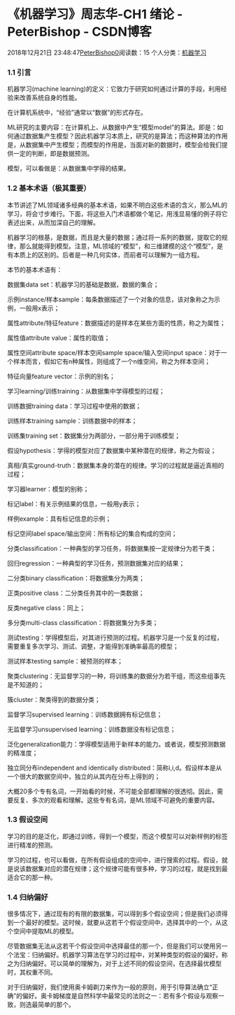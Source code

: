 # 《机器学习》周志华-CH1 绪论 - PeterBishop - CSDN博客





2018年12月21日 23:48:47[PeterBishop0](https://me.csdn.net/qq_40061421)阅读数：15
个人分类：[机器学习](https://blog.csdn.net/qq_40061421/article/category/8552662)









### 1.1 引言



机器学习(machine learning)的定义：它致力于研究如何通过计算的手段，利用经验来改善系统自身的性能。

在计算机系统中，“经验”通常以“数据”的形式存在。

ML研究的主要内容：在计算机上、从数据中产生“模型model”的算法。即是：如何通过数据集产生模型？因此机器学习本质上，研究的是算法；而这种算法的作用是，从数据集中产生模型；而模型的作用是，当面对新的数据时，模型会给我们提供一定的判断，即是数据预测。

模型，可以看做是：从数据集中学得的结果。

### 1.2 基本术语（极其重要）



本节讲述了ML领域诸多经典的基本术语，如果不明白这些术语的含义，那么ML的学习，将会寸步难行。下面，将这些入门术语都做个笔记，用浅显易懂的例子将它表述出来，从而加深自己的理解。

机器学习的根基，是数据，而且是大量的数据；通过将一系列的数据，提取它的规律，那么就能得到模型。注意，ML领域的“模型”，和三维建模的这个“模型”，是有本质上的区别的。后者是一种几何实体，而前者可以理解为一组方程。

本节的基本术语有：

数据集data set：机器学习的基础是数据，数据的集合；

示例instance/样本sample：每条数据描述了一个对象的信息，该对象称之为示例，一般用x表示；

属性attribute/特征feature：数据描述的是样本在某些方面的性质，称之为属性；

属性值attribute value：属性的取值；

属性空间attribute space/样本空间sample space/输入空间input space：对于一个样本而言，假如它有n种属性，则组成了一个n维空间，称之为样本空间；

特征向量feature vector：示例的别名；

学习learning/训练training：从数据集中学得模型的过程；

训练数据training data：学习过程中使用的数据；

训练样本training sample：训练数据中的样本；

训练集training set：数据集分为两部分，一部分用于训练模型；

假设hypothesis：学得的模型对应了数据集中某种潜在的规律，称之为假设；

真相/真实ground-truth：数据集本身的潜在的规律。学习的过程就是逼近真相的过程；

学习器learner：模型的别称；

标记label：有关示例结果的信息，一般用y表示；

样例example：具有标记信息的示例；

标记空间label space/输出空间：所有标记的集合构成的空间；

分类classification：一种典型的学习任务，将数据集按一定规律分为若干类；

回归regression：一种典型的学习任务，预测数据集对应的结果；

二分类binary classification：将数据集分为两类；

正类positive class：二分类任务其中的一类数据；

反类negative class：同上；

多分类multi-class classification：将数据集分为多类；

测试testing：学得模型后，对其进行预测的过程。机器学习是一个反复的过程，需要重复多次学习、测试、调整，才能得到准确率最高的模型；

测试样本testing sample：被预测的样本；

聚类clustering：无监督学习的一种，将训练集的数据分为若干组，而这些组事先是不知道的；

簇cluster：聚类得到的数据分类；

监督学习supervised learning：训练数据拥有标记信息；

无监督学习unsupervised learning：训练数据没有标记信息；

泛化generalization能力：学得模型适用于新样本的能力。或者说，模型预测数据的精准度；

独立同分布independent and identically distributed：简称i,i,d。假设样本是从一个很大的数据空间中，独立的从其内在分布上得到的；

大概20多个专有名词，一开始看的时候，不可能全部都理解的很透彻。因此，需要反复、多次的观看和理解。这些专有名词，是ML领域不可避免的重要内容。

### 1.3 假设空间



学习的目的是泛化，即通过训练，得到一个模型，而这个模型可以对新样例的标签进行精准的预测。

学习的过程，也可以看做，在所有假设组成的空间中，进行搜索的过程。假设，就是说该数据集对应的潜在规律；这个规律可能有很多种，学习的过程，就是找到最适合它的那一种。

### 1.4 归纳偏好



很多情况下，通过现有的有限的数据集，可以得到多个假设空间；但是我们必须得到一个最好的模型。这时候，就要从这若干个假设空间中，选择其中的一个，从这个空间中提取ML的模型。

尽管数据集无法从这若干个假设空间中选择最佳的那一个，但是我们可以使用另一个法宝：归纳偏好。机器学习算法在学习的过程中，对某种类型的假设的偏好，称之为归纳偏好。可以简单的理解为，对于上述不同的假设空间，在选择最优模型时，其权重不同。

对于归纳偏好，我们使用奥卡姆剃刀来作为一般的原则，用于引导算法确立“正确”的偏好。奥卡姆梯度是自然科学中最常见的法则之一：若有多个假设与观察一致，则选最简单的那个。




